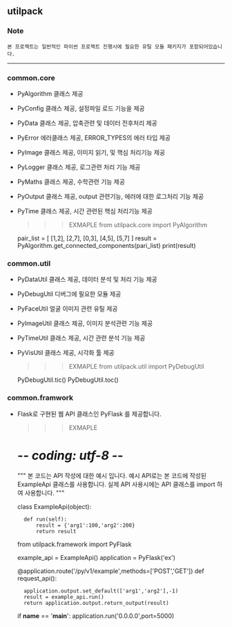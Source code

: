 ## utilpack  


### Note
    본 프로젝트는 일반적인 파이썬 프로젝트 진행시에 필요한 유틸 모듈 패키지가 포함되어있습니다.
    
---

### common.core

- PyAlgorithm 클래스 제공
- PyConfig 클래스 제공, 설정파일 로드 기능을 제공
- PyData 클래스 제공, 압축관련 및 데이터 전후처리 제공
- PyError 에러클래스 제공, ERROR_TYPES의 에러 타입 제공
- PyImage 클래스 제공, 이미지 읽기, 및 핵심 처리기능 제공
- PyLogger 클래스 제공, 로그관련 처리 기능 제공
- PyMaths 클래스 제공, 수학관련 기능 제공
- PyOutput 클래스 제공, output 관련기능, 에러에 대한 로그처리 기능 제공
- PyTime 클래스 제공, 시간 관련된 핵심 처리기능 제공


   
    >>> EXMAPLE
    from utilpack.core import PyAlgorithm
    
    pair_list = [ [1,2], [2,7], [0,3], [4,5], [5,7] ]
    result = PyAlgorithm.get_connected_components(pari_list)
    print(result)


### common.util

- PyDataUtil 클래스 제공, 데이터 분석 및 처리 기능 제공
- PyDebugUtil 디버그에 필요한 모듈 제공
- PyFaceUtil 얼굴 이미지 관련 유틸 제공
- PyImageUtil 클래스 제공, 이미지 분석관련 기능 제공
- PyTimeUtil 클래스 제공, 시간 관련 분석 기능 제공
- PyVisUtil 클래스 제공, 시각화 툴 제공


    >>> EXMAPLE
    from utilpack.util import PyDebugUtil
    
    PyDebugUtil.tic()
    PyDebugUtil.toc()
    
### common.framwork  

- Flask로 구현된 웹 API 클래스인 PyFlask 를 제공합니다.  


    >>> EXMAPLE
    
    # -*- coding: utf-8 -*-
    """
    본 코드는 API 작성에 대한 예시 입니다.
    예시 API로는 본 코드에 작성된
    ExampleApi 클래스를 사용합니다.
    실제 API 사용시에는 API 클래스를 import 하여 사용합니다.
    """
    
    
    class ExampleApi(object):
    
        def run(self):
            result = {'arg1':100,'arg2':200}
            return result
    
    
    from utilpack.framework import PyFlask
    
    example_api = ExampleApi()
    application = PyFlask('ex')
    
    
    @application.route('/py/v1/example',methods=['POST','GET'])
    def request_api():
    
        application.output.set_default(['arg1','arg2'],-1)
        result = example_api.run()
        return application.output.return_output(result)
    
    if __name__ == '__main__':
        application.run('0.0.0.0',port=5000)    
    
